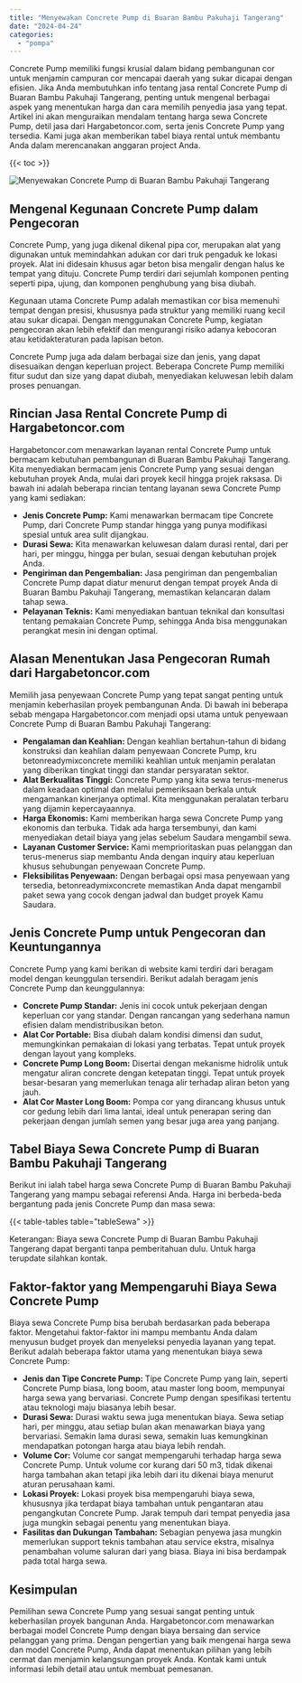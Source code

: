 ```yaml
---
title: "Menyewakan Concrete Pump di Buaran Bambu Pakuhaji Tangerang"
date: "2024-04-24"
categories: 
  - "pompa"
---
```




Concrete Pump memiliki fungsi krusial dalam bidang pembangunan cor untuk menjamin campuran cor mencapai daerah yang sukar dicapai dengan efisien. Jika Anda membutuhkan info tentang jasa rental Concrete Pump di Buaran Bambu Pakuhaji Tangerang, penting untuk mengenal berbagai aspek yang menentukan harga dan cara memilih penyedia jasa yang tepat. Artikel ini akan menguraikan mendalam tentang harga sewa Concrete Pump, detil jasa dari Hargabetoncor.com, serta jenis Concrete Pump yang tersedia. Kami juga akan memberikan tabel biaya rental untuk membantu Anda dalam merencanakan anggaran project Anda.

{{< toc >}}

![Menyewakan Concrete Pump di Buaran Bambu Pakuhaji Tangerang](https://hargareadymixid.github.io/pompa/concrete-pump%20(22).png)

## Mengenal Kegunaan Concrete Pump dalam Pengecoran

Concrete Pump, yang juga dikenal dikenal pipa cor, merupakan alat yang digunakan untuk memindahkan adukan cor dari truk pengaduk ke lokasi proyek. Alat ini didesain khusus agar beton bisa mengalir dengan halus ke tempat yang dituju. Concrete Pump terdiri dari sejumlah komponen penting seperti pipa, ujung, dan komponen penghubung yang bisa diubah.

Kegunaan utama Concrete Pump adalah memastikan cor bisa memenuhi tempat dengan presisi, khususnya pada struktur yang memiliki ruang kecil atau sukar dicapai. Dengan menggunakan Concrete Pump, kegiatan pengecoran akan lebih efektif dan mengurangi risiko adanya kebocoran atau ketidakteraturan pada lapisan beton.

Concrete Pump juga ada dalam berbagai size dan jenis, yang dapat disesuaikan dengan keperluan project. Beberapa Concrete Pump memiliki fitur sudut dan size yang dapat diubah, menyediakan keluwesan lebih dalam proses penuangan.

## Rincian Jasa Rental Concrete Pump di Hargabetoncor.com

Hargabetoncor.com menawarkan layanan rental Concrete Pump untuk bermacam kebutuhan pembangunan di Buaran Bambu Pakuhaji Tangerang. Kita menyediakan bermacam jenis Concrete Pump yang sesuai dengan kebutuhan proyek Anda, mulai dari proyek kecil hingga projek raksasa. Di bawah ini adalah beberapa rincian tentang layanan sewa Concrete Pump yang kami sediakan:

- **Jenis Concrete Pump:** Kami menawarkan bermacam tipe Concrete Pump, dari Concrete Pump standar hingga yang punya modifikasi spesial untuk area sulit dijangkau.
- **Durasi Sewa:** Kita menawarkan keluwesan dalam durasi rental, dari per hari, per minggu, hingga per bulan, sesuai dengan kebutuhan projek Anda.
- **Pengiriman dan Pengembalian:** Jasa pengiriman dan pengembalian Concrete Pump dapat diatur menurut dengan tempat proyek Anda di Buaran Bambu Pakuhaji Tangerang, memastikan kelancaran dalam tahap sewa.
- **Pelayanan Teknis:** Kami menyediakan bantuan teknikal dan konsultasi tentang pemakaian Concrete Pump, sehingga Anda bisa menggunakan perangkat mesin ini dengan optimal.

## Alasan Menentukan Jasa Pengecoran Rumah dari Hargabetoncor.com

Memilih jasa penyewaan Concrete Pump yang tepat sangat penting untuk menjamin keberhasilan proyek pembangunan Anda. Di bawah ini beberapa sebab mengapa Hargabetoncor.com menjadi opsi utama untuk penyewaan Concrete Pump di Buaran Bambu Pakuhaji Tangerang:

- **Pengalaman dan Keahlian:** Dengan keahlian bertahun-tahun di bidang konstruksi dan keahlian dalam penyewaan Concrete Pump, kru betonreadymixconcrete memiliki keahlian untuk menjamin peralatan yang diberikan tingkat tinggi dan standar persyaratan sektor.
- **Alat Berkualitas Tinggi:** Concrete Pump yang kita sewa terus-menerus dalam keadaan optimal dan melalui pemeriksaan berkala untuk mengamankan kinerjanya optimal. Kita menggunakan peralatan terbaru yang dijamin kepercayaannya.
- **Harga Ekonomis:** Kami memberikan harga sewa Concrete Pump yang ekonomis dan terbuka. Tidak ada harga tersembunyi, dan kami menyediakan detail biaya yang jelas sebelum Saudara mengambil sewa.
- **Layanan Customer Service:** Kami memprioritaskan puas pelanggan dan terus-menerus siap membantu Anda dengan inquiry atau keperluan khusus sehubungan penyewaan Concrete Pump.
- **Fleksibilitas Penyewaan:** Dengan berbagai opsi masa penyewaan yang tersedia, betonreadymixconcrete memastikan Anda dapat mengambil paket sewa yang cocok dengan jadwal dan budget proyek Kamu Saudara.

## Jenis Concrete Pump untuk Pengecoran dan Keuntungannya

Concrete Pump yang kami berikan di website kami terdiri dari beragam model dengan keunggulan tersendiri. Berikut adalah beragam jenis Concrete Pump dan keunggulannya:

- **Concrete Pump Standar:** Jenis ini cocok untuk pekerjaan dengan keperluan cor yang standar. Dengan rancangan yang sederhana namun efisien dalam mendistribusikan beton.
- **Alat Cor Portable:** Bisa diubah dalam kondisi dimensi dan sudut, memungkinkan pemakaian di lokasi yang terbatas. Tepat untuk proyek dengan layout yang kompleks.
- **Concrete Pump Long Boom:** Disertai dengan mekanisme hidrolik untuk mengatur aliran concrete dengan ketepatan tinggi. Tepat untuk proyek besar-besaran yang memerlukan tenaga alir terhadap aliran beton yang jauh.
- **Alat Cor Master Long Boom:** Pompa cor yang dirancang khusus untuk cor gedung lebih dari lima lantai, ideal untuk penerapan sering dan pekerjaan dengan jumlah semen yang besar juga area yang panjang.

## Tabel Biaya Sewa Concrete Pump di Buaran Bambu Pakuhaji Tangerang

Berikut ini ialah tabel harga sewa Concrete Pump di Buaran Bambu Pakuhaji Tangerang yang mampu sebagai referensi Anda. Harga ini berbeda-beda bergantung pada jenis Concrete Pump dan masa sewa:

{{< table-tables table="tableSewa" >}}

Keterangan: Biaya sewa Concrete Pump di Buaran Bambu Pakuhaji Tangerang dapat berganti tanpa pemberitahuan dulu. Untuk harga terupdate silahkan kontak.

## Faktor-faktor yang Mempengaruhi Biaya Sewa Concrete Pump

Biaya sewa Concrete Pump bisa berubah berdasarkan pada beberapa faktor. Mengetahui faktor-faktor ini mampu membantu Anda dalam menyusun budget proyek dan menyeleksi penyedia layanan yang tepat. Berikut adalah beberapa faktor utama yang menentukan biaya sewa Concrete Pump:

- **Jenis dan Tipe Concrete Pump:** Tipe Concrete Pump yang lain, seperti Concrete Pump biasa, long boom, atau master long boom, mempunyai harga sewa yang bervariasi. Concrete Pump dengan spesifikasi tertentu atau teknologi maju biasanya lebih besar.
- **Durasi Sewa:** Durasi waktu sewa juga menentukan biaya. Sewa setiap hari, per minggu, atau setiap bulan akan menawarkan biaya yang bervariasi. Semakin lama durasi sewa, semakin luas kemungkinan mendapatkan potongan harga atau biaya lebih rendah.
- **Volume Cor:** Volume cor sangat mempengaruhi terhadap harga sewa Concrete Pump. Untuk volume cor kurang dari 50 m3, tidak dikenai harga tambahan akan tetapi jika lebih dari itu dikenai biaya menurut aturan perusahaan kami.
- **Lokasi Proyek:** Lokasi proyek bisa mempengaruhi biaya sewa, khususnya jika terdapat biaya tambahan untuk pengantaran atau pengangkutan Concrete Pump. Jarak tempuh dari tempat penyedia jasa juga mungkin sebagai penentu yang menentukan biaya.
- **Fasilitas dan Dukungan Tambahan:** Sebagian penyewa jasa mungkin memerlukan support teknis tambahan atau service ekstra, misalnya penambahan volume saluran dari yang biasa. Biaya ini bisa berdampak pada total harga sewa.

## Kesimpulan

Pemilihan sewa Concrete Pump yang sesuai sangat penting untuk keberhasilan proyek bangunan Anda. Hargabetoncor.com menawarkan berbagai model Concrete Pump dengan biaya bersaing dan service pelanggan yang prima. Dengan pengertian yang baik mengenai harga sewa dan model Concrete Pump, Anda dapat menentukan pilihan yang lebih cermat dan menjamin kelangsungan proyek Anda. Kontak kami untuk informasi lebih detail atau untuk membuat pemesanan.
